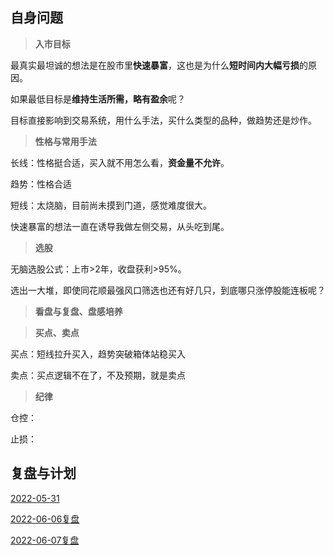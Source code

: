 ## 自身问题

> **入市目标**

最真实最坦诚的想法是在股市里**快速暴富**，这也是为什么**短时间内大幅亏损**的原因。

如果最低目标是**维持生活所需，略有盈余**呢？

目标直接影响到交易系统，用什么手法，买什么类型的品种，做趋势还是炒作。

> **性格与常用手法**

长线：性格挺合适，买入就不用怎么看，**资金量不允许**。

趋势：性格合适

短线：太烧脑，目前尚未摸到门道，感觉难度很大。

快速暴富的想法一直在诱导我做左侧交易，从头吃到尾。

> **选股**

无脑选股公式：上市>2年，收盘获利>95%。

选出一大堆，即使同花顺最强风口筛选也还有好几只，到底哪只涨停股能连板呢？

> **看盘与复盘、盘感培养**

> **买点、卖点**

买点：短线拉升买入，趋势突破箱体站稳买入

卖点：买点逻辑不在了，不及预期，就是卖点

> **纪律**

仓控：

止损：

## 复盘与计划

[2022-05-31](2022-05-31.md)

[2022-06-06复盘](2022-06-06复盘.md)

[2022-06-07复盘](2022-06-07复盘.md)

[](.md)

[](.md)

[](.md)

[](.md)